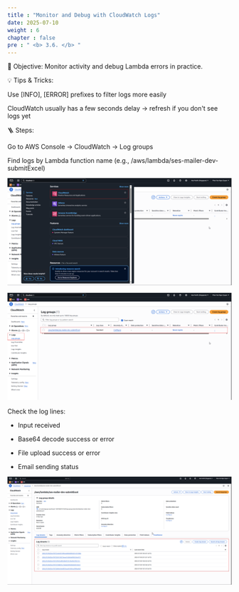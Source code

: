 ```yaml
---
title : "Monitor and Debug with CloudWatch Logs"
date: 2025-07-10
weight : 6
chapter : false
pre : " <b> 3.6. </b> "
---
```

🎯 Objective: Monitor activity and debug Lambda errors in practice.

💡 Tips & Tricks:

Use [INFO], [ERROR] prefixes to filter logs more easily

CloudWatch usually has a few seconds delay → refresh if you don't see logs yet

🪜 Steps:

Go to AWS Console → CloudWatch → Log groups

Find logs by Lambda function name (e.g., /aws/lambda/ses-mailer-dev-submitExcel)

![S3](/images/3.buildanddeploy/3.6-cloudwatch.png)

![S3](/images/3.buildanddeploy/3.6-cloudwatch-log.png)

Check the log lines:

- Input received

- Base64 decode success or error

- File upload success or error

- Email sending status

![S3](/images/3.buildanddeploy/3.6-cloudwatch-test.png)